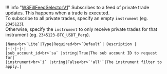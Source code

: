 !!! info "[WSFillFeedSelectorV1](schemas/ws_fill_feed_selector_v1.md)"
    Subscribes to a feed of private trade updates. This happens when a trade is executed.<br>To subscribe to all private trades, specify an empty `instrument` (eg. `2345123`).<br>Otherwise, specify the `instrument` to only receive private trades for that instrument (eg. `2345123-BTC_USDT_Perp`).<br>

    |Name<br>`Lite`|Type|Required<br>`Default`| Description |
    |-|-|-|-|
    |sub_account_id<br>`sa` |string|True|The sub account ID to request for|
    |instrument<br>`i` |string|False<br>`'all'`|The instrument filter to apply.|
